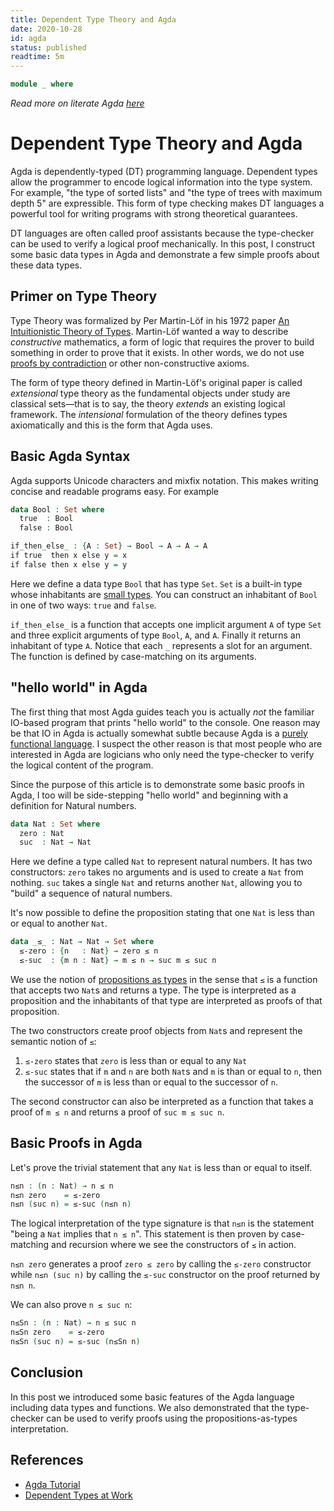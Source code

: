 ```yaml
---
title: Dependent Type Theory and Agda
date: 2020-10-28
id: agda
status: published
readtime: 5m
---
```


```agda
module _ where
```

*Read more on literate Agda [here](https://agda.readthedocs.io/en/latest/tools/literate-programming.html#literate-markdown)*

# Dependent Type Theory and Agda

Agda is dependently-typed (DT) programming language. Dependent types allow the programmer to encode logical information into the type system. For example, "the type of sorted lists" and "the type of trees with maximum depth 5" are expressible. This form of type checking makes DT languages a powerful tool for writing programs with strong theoretical guarantees.

DT languages are often called proof assistants because the type-checker can be used to verify a logical proof mechanically. In this post, I construct some basic data types in Agda and demonstrate a few simple proofs about these data types.

## Primer on Type Theory

Type Theory was formalized by Per Martin-Löf in his 1972 paper [An Intuitionistic Theory of Types](https://github.com/michaelt/martin-lof/blob/master/pdfs/An-Intuitionistic-Theory-of-Types-1972.pdf). Martin-Löf wanted a way to describe *constructive* mathematics, a form of logic that requires the prover to build something in order to prove that it exists. In other words, we do not use [proofs by contradiction](https://en.wikipedia.org/wiki/Law_of_excluded_middle) or other non-constructive axioms.

The form of type theory defined in Martin-Löf's original paper is called *extensional* type theory as the fundamental objects under study are classical sets―that is to say, the theory *extends* an existing logical framework. The *intensional* formulation of the theory defines types axiomatically and this is the form that Agda uses.

## Basic Agda Syntax

Agda supports Unicode characters and mixfix notation. This makes writing concise and readable programs easy. For example

```agda
data Bool : Set where
  true  : Bool
  false : Bool

if_then_else_ : {A : Set} → Bool → A → A → A
if true  then x else y = x
if false then x else y = y
```

Here we define a data type `Bool` that has type `Set`. `Set` is a built-in type whose inhabitants are [small types](https://ncatlab.org/nlab/show/type+of+types). You can construct an inhabitant of `Bool` in one of two ways: `true` and `false`.

`if_then_else_` is a function that accepts one implicit argument `A` of type `Set` and three explicit arguments of type `Bool`, `A`, and `A`. Finally it returns an inhabitant of type `A`. Notice that each `_` represents a slot for an argument. The function is defined by case-matching on its arguments.

## "hello world" in Agda

The first thing that most Agda guides teach you is actually *not* the familiar IO-based program that prints "hello world" to the console. One reason may be that IO in Agda is actually somewhat subtle because Agda is a [purely functional language](https://en.wikipedia.org/wiki/Purely_functional_programming). I suspect the other reason is that most people who are interested in Agda are logicians who only need the type-checker to verify the logical content of the program.

Since the purpose of this article is to demonstrate some basic proofs in Agda, I too will be side-stepping "hello world" and beginning with a definition for Natural numbers.

```agda
data Nat : Set where
  zero : Nat
  suc  : Nat → Nat
```

Here we define a type called `Nat` to represent natural numbers. It has two constructors: `zero` takes no arguments and is used to create a `Nat` from nothing. `suc` takes a single `Nat` and returns another `Nat`, allowing you to "build" a sequence of natural numbers.

It's now possible to define the proposition stating that one `Nat` is less than or equal to another `Nat`.

```agda
data _≤_ : Nat → Nat → Set where
  ≤-zero : {n   : Nat} → zero ≤ n
  ≤-suc  : {m n : Nat} → m ≤ n → suc m ≤ suc n
```

We use the notion of [propositions as types](https://en.wikipedia.org/wiki/Curry%E2%80%93Howard_correspondence) in the sense that `≤` is a function that accepts two `Nat`s and returns a type. The type is interpreted as a proposition and the inhabitants of that type are interpreted as proofs of that proposition.

The two constructors create proof objects from `Nat`s and represent the semantic notion of `≤`:

1. `≤-zero` states that `zero` is less than or equal to any `Nat`
2. `≤-suc` states that if `m` and `n` are both `Nat`s and `m` is than or equal to `n`, then the successor of `m` is less than or equal to the successor of `n`.

The second constructor can also be interpreted as a function that takes a proof of `m ≤ n` and returns a proof of `suc m ≤ suc n`.

## Basic Proofs in Agda

Let's prove the trivial statement that any `Nat` is less than or equal to itself.

```agda
n≤n : (n : Nat) → n ≤ n
n≤n zero    = ≤-zero
n≤n (suc n) = ≤-suc (n≤n n)
```

The logical interpretation of the type signature is that `n≤n` is the statement "being a `Nat` implies that `n ≤ n`". This statement is then proven by case-matching and recursion where we see the constructors of `≤` in action.

`n≤n zero` generates a proof `zero ≤ zero` by calling the `≤-zero` constructor while `n≤n (suc n)` by calling the `≤-suc` constructor on the proof returned by `n≤n n`.

We can also prove `n ≤ suc n`:

```agda
n≤Sn : (n : Nat) → n ≤ suc n
n≤Sn zero    = ≤-zero
n≤Sn (suc n) = ≤-suc (n≤Sn n)
```

## Conclusion

In this post we introduced some basic features of the Agda language including data types and functions. We also demonstrated that the type-checker can be used to verify proofs using the propositions-as-types interpretation.

## References

* [Agda Tutorial](http://www.cse.chalmers.se/~ulfn/papers/afp08/tutorial.pdf)
* [Dependent Types at Work](http://www.cse.chalmers.se/~peterd/papers/DependentTypesAtWork.pdf)

